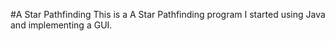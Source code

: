 #A Star Pathfinding
This is a A Star Pathfinding program I started using Java and implementing a GUI.
